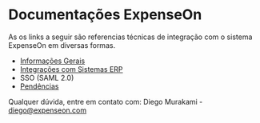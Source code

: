 # Documentações ExpenseOn

As os links a seguir são referencias técnicas de integração com o sistema ExpenseOn em diversas formas.

- [Informações Gerais](./General.md)
- [Integrações com Sistemas ERP](./ERP.md)
- SSO (SAML 2.0)
- [Pendências](./Pendencies.md)

Qualquer dúvida, entre em contato com: Diego Murakami - <diego@expenseon.com>

